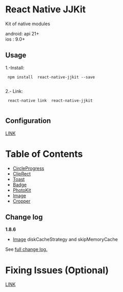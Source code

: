 # React Native JJKit

Kit of native modules

android: api 21+  
ios : 9.0+

## Usage


1.-Install:
```
 npm install  react-native-jjkit --save
	
```

2.- Link:
```
 react-native link  react-native-jjkit
	
```
## Configuration

[LINK](./readmes/config.md)

# Table of Contents

- [CircleProgress](./readmes/CircleProgress.md)
- [ClipRect](./readmes/ClipRect.md)
- [Toast](./readmes/toast.md)
- [Badge](./readmes/badge.md)
- [PhotoKit](./readmes/photokit.md)
- [Image](./readmes/image.md)
- [Cropper](./readmes/cropper.md)

## Change log


**1.8.6**

- [Image](./readmes/image.md) diskCacheStrategy and skipMemoryCache



See [full change log.](./readmes/changelog.md)

# Fixing Issues (Optional)


[LINK](./readmes/issues.md)
